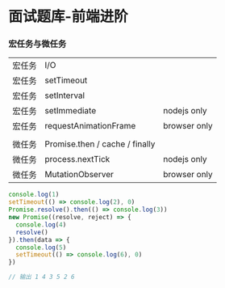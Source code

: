 # 面试题库-前端进阶


### 宏任务与微任务

||||
-------|--------------------------------|--------------
 宏任务 | I/O                            |
 宏任务 | setTimeout                     |
 宏任务 | setInterval                    |
 宏任务 | setImmediate                   | nodejs only
 宏任务 | requestAnimationFrame          | browser only
|||
 微任务 | Promise.then / cache / finally |
 微任务 | process.nextTick               | nodejs only
 微任务 | MutationObserver               | browser only


```js
console.log(1)
setTimeout(() => console.log(2), 0)
Promise.resolve().then(() => console.log(3))
new Promise((resolve, reject) => {
  console.log(4)
  resolve()
}).then(data => {
  console.log(5)
  setTimeout(() => console.log(6), 0)
})

// 输出 1 4 3 5 2 6
```




